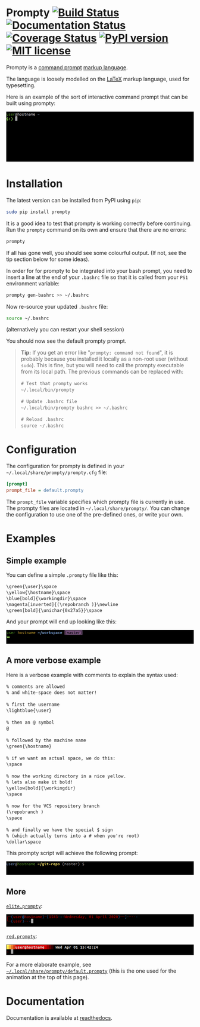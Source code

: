 Prompty [![Build Status](https://travis-ci.org/ltn100/prompty.svg?branch=develop)](https://travis-ci.org/ltn100/prompty) [![Documentation Status](https://readthedocs.org/projects/prompty/badge/?version=latest)](https://prompty.readthedocs.io/en/latest/) [![Coverage Status](https://coveralls.io/repos/ltn100/prompty/badge.svg?service=github)](https://coveralls.io/github/ltn100/prompty) [![PyPI version](https://badge.fury.io/py/prompty.svg)](https://pypi.org/project/prompty/) [![MIT license](http://img.shields.io/badge/license-MIT-blue.svg)](http://opensource.org/licenses/MIT)
=======

Prompty is a [command prompt](https://en.wikipedia.org/wiki/Command-line_interface#Command_prompt) [markup language](https://en.wikipedia.org/wiki/Markup_language).

The language is loosely modelled on the [LaTeX](https://en.wikipedia.org/wiki/LaTeX) markup language, used for typesetting.

Here is an example of the sort of interactive command prompt that can be built using prompty:

![prompty demonstration](./img/demo.gif)


# Installation

The latest version can be installed from PyPI using `pip`:

```bash
sudo pip install prompty
```

It is a good idea to test that prompty is working correctly before continuing. Run the `prompty` command on its own and ensure that there are no errors:

```bash
prompty
```

If all has gone well, you should see some colourful output. (If not, see the tip section below for some ideas).

In order for for prompty to be integrated into your bash prompt, you need to insert a line at the end of your `.bashrc` file so that it is called from your `PS1` environment variable:

```bash
prompty gen-bashrc >> ~/.bashrc
```

Now re-source your updated `.bashrc` file:

```bash
source ~/.bashrc
```
(alternatively you can restart your shell session)

You should now see the default prompty prompt.

> **Tip:** If you get an error like "`prompty: command not found`", it is probably because you installed it locally as a non-root user (without `sudo`). This is fine, but you will need to call the prompty executable from its local path. The previous commands can be replaced with:
>
> `# Test that prompty works`  
> `~/.local/bin/prompty`
>
> `# Update .bashrc file`  
> `~/.local/bin/prompty bashrc >> ~/.bashrc`
>
> `# Reload .bashrc`  
> `source ~/.bashrc`

# Configuration

The configuration for prompty is defined in your `~/.local/share/prompty/prompty.cfg` file:

```cfg
[prompt]
prompt_file = default.prompty
```

The `prompt_file` variable specifies which prompty file is currently in use. The prompty files are located in `~/.local/share/prompty/`. You can change the configuration to use one of the pre-defined ones, or write your own.


# Examples

## Simple example

You can define a simple `.prompty` file like this:

```TeX
\green{\user}\space
\yellow{\hostname}\space
\blue[bold]{\workingdir}\space
\magenta[inverted]{(\repobranch )}\newline
\green[bold]{\unichar{0x27a5}}\space
```

And your prompt will end up looking like this:

![example](./img/example1.gif)


## A more verbose example

Here is a verbose example with comments to explain the syntax used:

```TeX
% comments are allowed
% and white-space does not matter!

% first the username
\lightblue{\user}

% then an @ symbol
@

% followed by the machine name
\green{\hostname}

% if we want an actual space, we do this:
\space

% now the working directory in a nice yellow.
% lets also make it bold!
\yellow[bold]{\workingdir}
\space

% now for the VCS repository branch
(\repobranch )
\space

% and finally we have the special $ sign
% (which actually turns into a # when you're root)
\dollar\space
```

This prompty script will achieve the following prompt:

![example](./img/example2.gif)


## More

[`elite.prompty`](./skel/elite.prompty):

![elite](./img/elite.png)


[`red.prompty`](./skel/red.prompty):

![red](./img/red.png)

For a more elaborate example, see [`~/.local/share/prompty/default.prompty`](./skel/default.prompty) (this is the one used for the animation at the top of this page).


# Documentation

Documentation is available at [readthedocs](https://prompty.readthedocs.io/en/latest/).